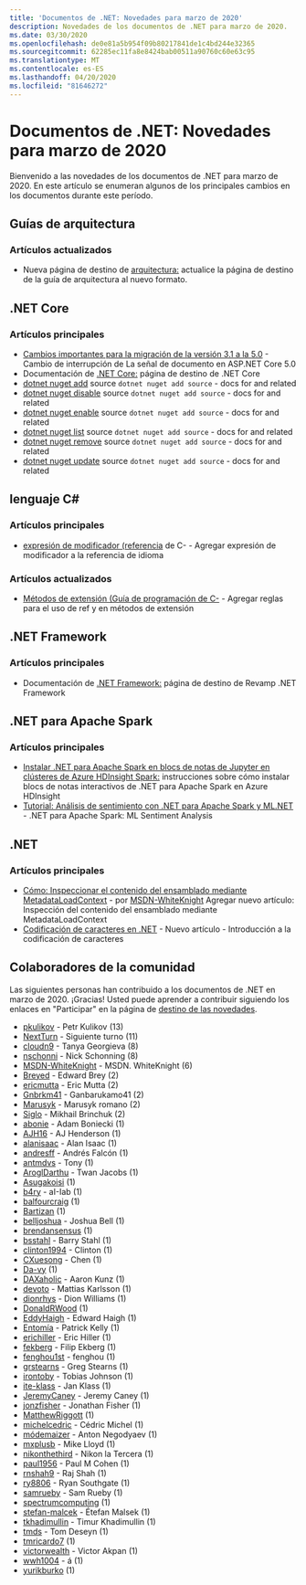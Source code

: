 ```yaml
---
title: 'Documentos de .NET: Novedades para marzo de 2020'
description: Novedades de los documentos de .NET para marzo de 2020.
ms.date: 03/30/2020
ms.openlocfilehash: de0e81a5b954f09b80217841de1c4bd244e32365
ms.sourcegitcommit: 62285ec11fa8e8424bab00511a90760c60e63c95
ms.translationtype: MT
ms.contentlocale: es-ES
ms.lasthandoff: 04/20/2020
ms.locfileid: "81646272"
---
```

# <a name="net-docs-whats-new-for-march-2020"></a>Documentos de .NET: Novedades para marzo de 2020

Bienvenido a las novedades de los documentos de .NET para marzo de 2020. En este artículo se enumeran algunos de los principales cambios en los documentos durante este período.

## <a name="architecture-guides"></a>Guías de arquitectura

### <a name="updated-articles"></a>Artículos actualizados

- Nueva página de destino de [arquitectura:](../architecture/index.yml) actualice la página de destino de la guía de arquitectura al nuevo formato.

## <a name="net-core"></a>.NET Core

### <a name="new-articles"></a>Artículos principales

- [Cambios importantes para la migración de la versión 3.1 a la 5.0](../core/compatibility/3.1-5.0.md) - Cambio de interrupción de La señal de documento en ASP.NET Core 5.0
- Documentación de [.NET Core:](../core/index.yml) página de destino de .NET Core
- [dotnet nuget add](../core/tools/dotnet-nuget-add-source.md) source `dotnet nuget add source` - docs for and related
- [dotnet nuget disable](../core/tools/dotnet-nuget-disable-source.md) source `dotnet nuget add source` - docs for and related
- [dotnet nuget enable](../core/tools/dotnet-nuget-enable-source.md) source `dotnet nuget add source` - docs for and related
- [dotnet nuget list](../core/tools/dotnet-nuget-list-source.md) source `dotnet nuget add source` - docs for and related
- [dotnet nuget remove](../core/tools/dotnet-nuget-remove-source.md) source `dotnet nuget add source` - docs for and related
- [dotnet nuget update](../core/tools/dotnet-nuget-update-source.md) source `dotnet nuget add source` - docs for and related

## <a name="c-language"></a>lenguaje C#

### <a name="new-articles"></a>Artículos principales

- [expresión de modificador (referencia](../csharp/language-reference/operators/switch-expression.md) de C- - Agregar expresión de modificador a la referencia de idioma

### <a name="updated-articles"></a>Artículos actualizados

- [Métodos de extensión (Guía de programación de C-](../csharp/programming-guide/classes-and-structs/extension-methods.md) - Agregar reglas para el uso de ref y en métodos de extensión

## <a name="net-framework"></a>.NET Framework

### <a name="new-articles"></a>Artículos principales

- Documentación de [.NET Framework:](../framework/index.yml) página de destino de Revamp .NET Framework

## <a name="net-for-apache-spark"></a>.NET para Apache Spark

### <a name="new-articles"></a>Artículos principales

- [Instalar .NET para Apache Spark en blocs de notas de Jupyter en clústeres de Azure HDInsight Spark:](../spark/how-to-guides/hdinsight-notebook-installation.md) instrucciones sobre cómo instalar blocs de notas interactivos de .NET para Apache Spark en Azure HDInsight
- [Tutorial: Análisis de sentimiento con .NET para Apache Spark y ML.NET](../spark/tutorials/ml-sentiment-analysis.md) - .NET para Apache Spark: ML Sentiment Analysis

## <a name="net"></a>.NET

### <a name="new-articles"></a>Artículos principales

- [Cómo: Inspeccionar el contenido del ensamblado mediante MetadataLoadContext](../standard/assembly/inspect-contents-using-metadataloadcontext.md) - por [MSDN-WhiteKnight](https://github.com/MSDN-WhiteKnight) Agregar nuevo artículo: Inspección del contenido del ensamblado mediante MetadataLoadContext
- [Codificación de caracteres en .NET](../standard/base-types/character-encoding-introduction.md) - Nuevo artículo - Introducción a la codificación de caracteres

## <a name="community-contributors"></a>Colaboradores de la comunidad

Las siguientes personas han contribuido a los documentos de .NET en marzo de 2020. ¡Gracias! Usted puede aprender a contribuir siguiendo los enlaces en "Participar" en la página de [destino de las novedades](index.yml).

- [pkulikov](https://github.com/pkulikov) - Petr Kulikov (13)
- [NextTurn](https://github.com/NextTurn) - Siguiente turno (11)
- [cloudn9](https://github.com/cloudn9) - Tanya Georgieva (8)
- [nschonni](https://github.com/nschonni) - Nick Schonning (8)
- [MSDN-WhiteKnight](https://github.com/MSDN-WhiteKnight) - MSDN. WhiteKnight (6)
- [Breyed](https://github.com/breyed) - Edward Brey (2)
- [ericmutta](https://github.com/ericmutta) - Eric Mutta (2)
- [Gnbrkm41](https://github.com/Gnbrkm41) - Ganbarukamo41 (2)
- [Marusyk](https://github.com/Marusyk) - Marusyk romano (2)
- [Siglo](https://github.com/Thecentury) - Mikhail Brinchuk (2)
- [abonie](https://github.com/abonie) - Adam Boniecki (1)
- [AJH16](https://github.com/AJH16) - AJ Henderson (1)
- [alanisaac](https://github.com/alanisaac) - Alan Isaac (1)
- [andresff](https://github.com/andresff) - Andrés Falcón (1)
- [antmdvs](https://github.com/antmdvs) - Tony (1)
- [AroglDarthu](https://github.com/AroglDarthu) - Twan Jacobs (1)
- [Asugakoisi](https://github.com/Asugakoisi) (1)
- [b4ry](https://github.com/b4ry) - aI-Iab (1)
- [balfourcraig](https://github.com/balfourcraig) (1)
- [Bartizan](https://github.com/Bartizan) (1)
- [belljoshua](https://github.com/belljoshua) - Joshua Bell (1)
- [brendansensus](https://github.com/brendansensus) (1)
- [bsstahl](https://github.com/bsstahl) - Barry Stahl (1)
- [clinton1994](https://github.com/clinton1994) - Clinton (1)
- [CXuesong](https://github.com/CXuesong) - Chen (1)
- [Da-vy](https://github.com/Da-vy) (1)
- [DAXaholic](https://github.com/DAXaholic) - Aaron Kunz (1)
- [devoto](https://github.com/devlead) - Mattias Karlsson (1)
- [dionrhys](https://github.com/dionrhys) - Dion Williams (1)
- [DonaldRWood](https://github.com/DonaldRWood) (1)
- [EddyHaigh](https://github.com/EddyHaigh) - Edward Haigh (1)
- [Entomía](https://github.com/Entomy) - Patrick Kelly (1)
- [erichiller](https://github.com/erichiller) - Eric Hiller (1)
- [fekberg](https://github.com/fekberg) - Filip Ekberg (1)
- [fenghou1st](https://github.com/fenghou1st) - fenghou (1)
- [grstearns](https://github.com/grstearns) - Greg Stearns (1)
- [irontoby](https://github.com/irontoby) - Tobias Johnson (1)
- [ite-klass](https://github.com/ite-klass) - Jan Klass (1)
- [JeremyCaney](https://github.com/JeremyCaney) - Jeremy Caney (1)
- [jonzfisher](https://github.com/jonzfisher) - Jonathan Fisher (1)
- [MatthewRiggott](https://github.com/MatthewRiggott) (1)
- [michelcedric](https://github.com/michelcedric) - Cédric Michel (1)
- [módemaizer](https://github.com/modemaizer) - Anton Negodyaev (1)
- [mxplusb](https://github.com/mxplusb) - Mike Lloyd (1)
- [nikonthethird](https://github.com/nikonthethird) - Nikon la Tercera (1)
- [paul1956](https://github.com/paul1956) - Paul M Cohen (1)
- [rnshah9](https://github.com/rnshah9) - Raj Shah (1)
- [ry8806](https://github.com/ry8806) - Ryan Southgate (1)
- [samrueby](https://github.com/samrueby) - Sam Rueby (1)
- [spectrumcomputing](https://github.com/spectrumcomputing) (1)
- [stefan-malcek](https://github.com/stefan-malcek) - Étefan Malsek (1)
- [tkhadimullin](https://github.com/tkhadimullin) - Timur Khadimullin (1)
- [tmds](https://github.com/tmds) - Tom Deseyn (1)
- [tmricardo7](https://github.com/tmricardo7) (1)
- [victorwealth](https://github.com/victorwealth) - Victor Akpan (1)
- [wwh1004](https://github.com/wwh1004) - á (1)
- [yurikburko](https://github.com/yurikburko) (1)
